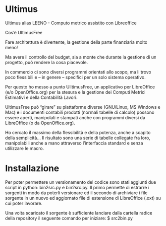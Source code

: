Ultimus
=======

Ultimus alias LEENO - Computo metrico assistito con Libreoffice


Cos’è UltimusFree

Fare architettura è divertente, la gestione della parte finanziaria molto meno!

Ma avere il controllo del budget, sia a monte che durante la gestione di un progetto, può rendere la cosa piacevole.

In commercio ci sono diversi programmi orientati allo scopo, ma li trovo poco flessibili e – in genere – specifici per un solo sistema operativo.

Per questo ho messo a punto UlltimusFree, un applicativo per LibreOffice (e/o OpenOffice.org) per la stesura e la gestione dei Computi Metrici Estimativi e della Contabilità Lavori.

UltimusFree può “girare” su piattaforme diverse (GNU/Linux, MS Windows e Mac) e i documenti contabili prodotti (normali tabelle di calcolo) possono essere aperti, manipolati e stampati anche con programmi diversi da LibreOffice (o da OpenOffice.org).

Ho cercato il massimo della flessibilità e della potenza, anche a scapito della semplicità… Il risultato sono una serie di tabelle collegate fra loro, manipolabili anche a mano attraverso l’interfaccia standard e senza utilizzare le macro.


Installazione
=============

Per poter permettere un versionamento del codice sono stati aggiunti due script
in python: bin2src.py e bin2src.py. Il primo permette di estrarre i sorgenti
in modo da poterli versionare ed il secondo di archiviare i file sorgente
in un nuovo ed aggiornato file di estensione di LibreOffice (.oxt) su cui poter
lavorare.

Una volta scaricato il sorgente è sufficiente lanciare dalla cartella radice
della repository il seguente comando per iniziare:
    $ src2bin.py
